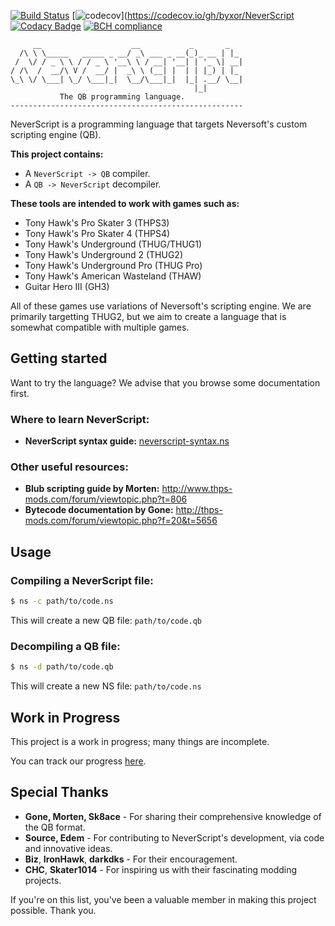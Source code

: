[![Build Status](https://travis-ci.com/byxor/NeverScript.svg?branch=master)](https://travis-ci.com/byxor/NeverScript)
[![codecov](https://codecov.io/gh/byxor/NeverScript/branch/master/graph/badge.svg)](https://codecov.io/gh/byxor/NeverScript
[![Codacy Badge](https://api.codacy.com/project/badge/Grade/19a181d0df0a4eb5a24b1de49c042919)](https://app.codacy.com/app/byxor/NeverScript?utm_source=github.com&utm_medium=referral&utm_content=byxor/NeverScript&utm_campaign=Badge_Grade_Dashboard)
[![BCH compliance](https://bettercodehub.com/edge/badge/byxor/NeverScript?branch=master)](https://bettercodehub.com/) 


```
     __                    __           _       _   
  /\ \ \_____   _____ _ __/ _\ ___ _ __(_)_ __ | |_ 
 /  \/ / _ \ \ / / _ \ '__\ \ / __| '__| | '_ \| __|
/ /\  /  __/\ V /  __/ |  _\ \ (__| |  | | |_) | |_ 
\_\ \/ \___| \_/ \___|_|  \__/\___|_|  |_| .__/ \__|
                                         |_|        
           The QB programming language.
----------------------------------------------------
```

NeverScript is a programming language that targets Neversoft's custom scripting engine (QB).

**This project contains:**

* A `NeverScript -> QB` compiler.
* A `QB -> NeverScript` decompiler.

**These tools are intended to work with games such as:**

* Tony Hawk's Pro Skater 3 (THPS3)
* Tony Hawk's Pro Skater 4 (THPS4)
* Tony Hawk's Underground (THUG/THUG1)
* Tony Hawk's Underground 2 (THUG2)
* Tony Hawk's Underground Pro (THUG Pro)
* Tony Hawk's American Wasteland (THAW)
* Guitar Hero III (GH3)

All of these games use variations of Neversoft's scripting engine. We are primarily targetting THUG2, but we aim to create a language that is somewhat compatible with multiple games.

## Getting started

Want to try the language? We advise that you browse some documentation first.

### Where to learn NeverScript:

* **NeverScript syntax guide:** [neverscript-syntax.ns](neverscript-syntax.ns)

### Other useful resources:

* **Blub scripting guide by Morten:** http://www.thps-mods.com/forum/viewtopic.php?t=806
* **Bytecode documentation by Gone:** http://thps-mods.com/forum/viewtopic.php?f=20&t=5656

## Usage

### Compiling a NeverScript file:

```bash
$ ns -c path/to/code.ns
```

This will create a new QB file: `path/to/code.qb`

### Decompiling a QB file:

```bash
$ ns -d path/to/code.qb
```

This will create a new NS file: `path/to/code.ns`

## Work in Progress

This project is a work in progress; many things are incomplete.

You can track our progress [here](https://github.com/byxor/NeverScript/projects/1).

## Special Thanks

* **Gone, Morten, Sk8ace** - For sharing their comprehensive knowledge of the QB format.
* **Source, Edem** - For contributing to NeverScript's development, via code and innovative ideas.
* **Biz**, **IronHawk**, **darkdks** - For their encouragement.
* **CHC**, **Skater1014** - For inspiring us with their fascinating modding projects.

If you're on this list, you've been a valuable member in making this project possible. Thank you.
